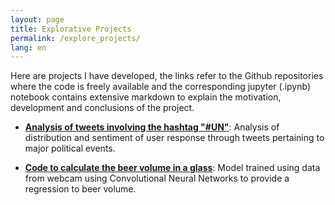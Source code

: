 ```yaml
---
layout: page
title: Explorative Projects
permalink: /explore_projects/
lang: en
---
```


Here are projects I have developed, the links refer to the Github repositories where the code is freely available and the corresponding jupyter (.ipynb) notebook contains extensive markdown to explain the motivation, development and conclusions of the project.

- **[Analysis of tweets involving the hashtag "#UN"](https://github.com/edgar-hd/UN-tweets)**: Analysis of distribution and sentiment of user response through tweets pertaining to major political events.

- **[Code to calculate the beer volume in a glass](https://github.com/edgar-hd/deepBeerLevelz)**: Model trained using data from webcam using Convolutional Neural Networks to provide a regression to beer volume.